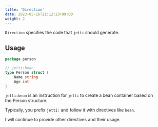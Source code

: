```yaml
---
title: 'Direction'
date: 2023-05-16T21:12:23+09:00
weight: 2
---
```


`Direction` specifies the code that `jetti` should generate.

## Usage

```go
package person

// jetti:bean
type Person struct {
	Name string
	Age int
}
```

`jetti:bean` is an instruction for `jetti` to create a bean container based on the Person structure.

Typically, you prefix `jetti:` and follow it with directives like `bean`.

I will continue to provide other directives and their usage.
